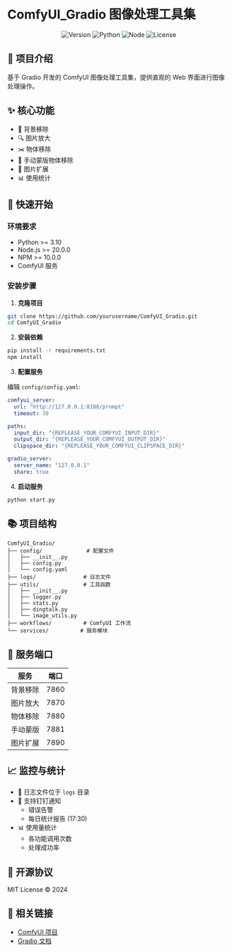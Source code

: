 # ComfyUI_Gradio 图像处理工具集

<div align="center">

![Version](https://img.shields.io/badge/version-1.0.0-blue)
![Python](https://img.shields.io/badge/Python-≥3.10-blue)
![Node](https://img.shields.io/badge/Node.js-≥20.0.0-green)
![License](https://img.shields.io/badge/license-MIT-brightgreen)

</div>

## 📝 项目介绍

基于 Gradio 开发的 ComfyUI 图像处理工具集，提供直观的 Web 界面进行图像处理操作。

## ✨ 核心功能

- 🎯 背景移除
- 🔍 图片放大
- ✂️ 物体移除
- 🎨 手动蒙版物体移除 
- 📐 图片扩展
- 📊 使用统计

## 🚀 快速开始

### 环境要求

- Python >= 3.10
- Node.js >= 20.0.0
- NPM >= 10.0.0
- ComfyUI 服务

### 安装步骤

1. **克隆项目**
```bash
git clone https://github.com/yourusername/ComfyUI_Gradio.git
cd ComfyUI_Gradio
```

2. **安装依赖**
```bash
pip install -r requirements.txt
npm install
```

3. **配置服务**

编辑 `config/config.yaml`:
```yaml
comfyui_server:
  url: "http://127.0.0.1:8188/prompt"
  timeout: 30

paths:
  input_dir: "{REPLEASE_YOUR_COMFYUI_INPUT_DIR}"
  output_dir: "{REPLEASE_YOUR_COMFYUI_OUTPUT_DIR}"
  clipspace_dir: "{REPLEASE_YOUR_COMFYUI_CLIPSPACE_DIR}"

gradio_server:
  server_name: "127.0.0.1"
  share: true
```

4. **启动服务**
```bash
python start.py
```

## 📚 项目结构

```
ComfyUI_Gradio/
├── config/              # 配置文件
│   ├── __init__.py
│   ├── config.py
│   └── config.yaml
├── logs/               # 日志文件
├── utils/              # 工具函数
│   ├── __init__.py
│   ├── logger.py
│   ├── stats.py
│   ├── dingtalk.py
│   └── image_utils.py
├── workflows/          # ComfyUI 工作流
└── services/          # 服务模块
```

## 🔧 服务端口

| 服务 | 端口 |
|------|------|
| 背景移除 | 7860 |
| 图片放大 | 7870 |
| 物体移除 | 7880 |
| 手动蒙版 | 7881 |
| 图片扩展 | 7890 |

## 📈 监控与统计

- 📁 日志文件位于 `logs` 目录
- 🔔 支持钉钉通知
  - 错误告警
  - 每日统计报告 (17:30)
- 📊 使用量统计
  - 各功能调用次数
  - 处理成功率

## 📄 开源协议

MIT License © 2024

## 🔗 相关链接

- [ComfyUI 项目](https://github.com/comfyanonymous/ComfyUI)
- [Gradio 文档](https://gradio.app/)